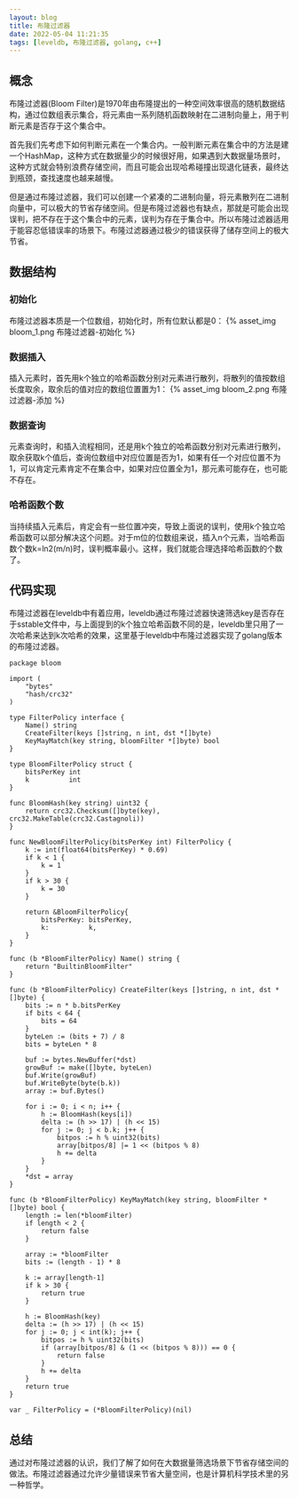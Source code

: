 ```yaml
---
layout: blog
title: 布隆过滤器
date: 2022-05-04 11:21:35
tags: [leveldb, 布隆过滤器, golang, c++]
---
```


## 概念

布隆过滤器(Bloom Filter)是1970年由布隆提出的一种空间效率很高的随机数据结构，通过位数组表示集合，将元素由一系列随机函数映射在二进制向量上，用于判断元素是否存于这个集合中。

首先我们先考虑下如何判断元素在一个集合内。一般判断元素在集合中的方法是建一个HashMap，这种方式在数据量少的时候很好用，如果遇到大数据量场景时，这种方式就会特别浪费存储空间，而且可能会出现哈希碰撞出现退化链表，最终达到瓶颈，查找速度也越来越慢。

但是通过布隆过滤器，我们可以创建一个紧凑的二进制向量，将元素散列在二进制向量中，可以极大的节省存储空间。但是布隆过滤器也有缺点，那就是可能会出现误判，把不存在于这个集合中的元素，误判为存在于集合中。所以布隆过滤器适用于能容忍低错误率的场景下。布隆过滤器通过极少的错误获得了储存空间上的极大节省。


## 数据结构

### 初始化

布隆过滤器本质是一个位数组，初始化时，所有位默认都是0：
{% asset_img bloom_1.png 布隆过滤器-初始化 %}

### 数据插入

插入元素时，首先用k个独立的哈希函数分别对元素进行散列，将散列的值按数组长度取余，取余后的值对应的数组位置置为1：
{% asset_img bloom_2.png 布隆过滤器-添加 %}

### 数据查询

元素查询时，和插入流程相同，还是用k个独立的哈希函数分别对元素进行散列，取余获取k个值后，查询位数组中对应位置是否为1，如果有任一个对应位置不为1，可以肯定元素肯定不在集合中，如果对应位置全为1，那元素可能存在，也可能不存在。

### 哈希函数个数

当持续插入元素后，肯定会有一些位置冲突，导致上面说的误判，使用k个独立哈希函数可以部分解决这个问题。对于m位的位数组来说，插入n个元素，当哈希函数个数k=ln2(m/n)时，误判概率最小。这样，我们就能合理选择哈希函数的个数了。


## 代码实现

布隆过滤器在leveldb中有着应用，leveldb通过布隆过滤器快速筛选key是否存在于sstable文件中，与上面提到的k个独立哈希函数不同的是，leveldb里只用了一次哈希来达到k次哈希的效果，这里基于leveldb中布隆过滤器实现了golang版本的布隆过滤器。

```golang
package bloom

import (
	"bytes"
	"hash/crc32"
)

type FilterPolicy interface {
	Name() string
	CreateFilter(keys []string, n int, dst *[]byte)
	KeyMayMatch(key string, bloomFilter *[]byte) bool
}

type BloomFilterPolicy struct {
	bitsPerKey int
	k          int
}

func BloomHash(key string) uint32 {
	return crc32.Checksum([]byte(key), crc32.MakeTable(crc32.Castagnoli))
}

func NewBloomFilterPolicy(bitsPerKey int) FilterPolicy {
	k := int(float64(bitsPerKey) * 0.69)
	if k < 1 {
		k = 1
	}
	if k > 30 {
		k = 30
	}

	return &BloomFilterPolicy{
		bitsPerKey: bitsPerKey,
		k:          k,
	}
}

func (b *BloomFilterPolicy) Name() string {
	return "BuiltinBloomFilter"
}

func (b *BloomFilterPolicy) CreateFilter(keys []string, n int, dst *[]byte) {
	bits := n * b.bitsPerKey
	if bits < 64 {
		bits = 64
	}
	byteLen := (bits + 7) / 8
	bits = byteLen * 8

	buf := bytes.NewBuffer(*dst)
	growBuf := make([]byte, byteLen)
	buf.Write(growBuf)
	buf.WriteByte(byte(b.k))
	array := buf.Bytes()

	for i := 0; i < n; i++ {
		h := BloomHash(keys[i])
		delta := (h >> 17) | (h << 15)
		for j := 0; j < b.k; j++ {
			bitpos := h % uint32(bits)
			array[bitpos/8] |= 1 << (bitpos % 8)
			h += delta
		}
	}
	*dst = array
}

func (b *BloomFilterPolicy) KeyMayMatch(key string, bloomFilter *[]byte) bool {
	length := len(*bloomFilter)
	if length < 2 {
		return false
	}

	array := *bloomFilter
	bits := (length - 1) * 8

	k := array[length-1]
	if k > 30 {
		return true
	}

	h := BloomHash(key)
	delta := (h >> 17) | (h << 15)
	for j := 0; j < int(k); j++ {
		bitpos := h % uint32(bits)
		if (array[bitpos/8] & (1 << (bitpos % 8))) == 0 {
			return false
		}
		h += delta
	}
	return true
}

var _ FilterPolicy = (*BloomFilterPolicy)(nil)
```

## 总结

通过对布隆过滤器的认识，我们了解了如何在大数据量筛选场景下节省存储空间的做法。布隆过滤器通过允许少量错误来节省大量空间，也是计算机科学技术里的另一种哲学。





